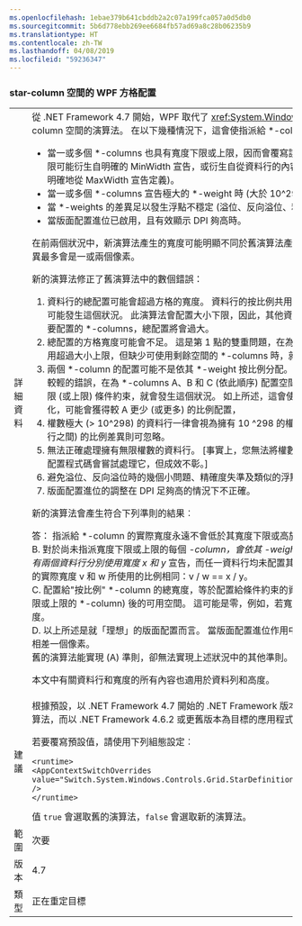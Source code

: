 ```yaml
---
ms.openlocfilehash: 1ebae379b641cbddb2a2c07a199fca057a0d5db0
ms.sourcegitcommit: 5b6d778ebb269ee6684fb57ad69a8c28b06235b9
ms.translationtype: HT
ms.contentlocale: zh-TW
ms.lasthandoff: 04/08/2019
ms.locfileid: "59236347"
---
```

### <a name="wpf-grid-allocation-of-space-to-star-columns"></a>star-column 空間的 WPF 方格配置

|   |   |
|---|---|
|詳細資料|從 .NET Framework 4.7 開始，WPF 取代了 <xref:System.Windows.Controls.Grid> 用來配置 \*-column 空間的演算法。 在以下幾種情況下，這會使指派給 \*-column 的實際寬度產生變化：<ul><li>當一或多個 \*-columns 也具有寬度下限或上限，因而會覆寫該資料行的按比例配置時。 (寬度下限可能衍生自明確的 MinWidth 宣告，或衍生自從資料行的內容取得的隱含下限。 寬度上限僅能明確地從 MaxWidth 宣告定義)。</li><li>當一或多個 \*-columns 宣告極大的 \*-weight 時 (大於 10^298)。</li><li>當 \*-weights 的差異足以發生浮點不穩定 (溢位、反向溢位、精確度失準) 時。</li><li>當版面配置進位已啟用，且有效顯示 DPI 夠高時。</li></ul>在前兩個狀況中，新演算法產生的寬度可能明顯不同於舊演算法產生的寬度；在最後一個狀況中，差異最多會是一或兩個像素。<p/>新的演算法修正了舊演算法中的數個錯誤：<ol><li>資料行的總配置可能會超過方格的寬度。 資料行的按比例共用若低於其大小下限，配置空間時就可能發生這個狀況。 此演算法會配置大小下限，因此，其他資料行的可用空間會減少。 如果沒有要配置的 \*-columns，總配置將會過大。</li><li>總配置的方格寬度可能會不足。 這是第 1 點的雙重問題，在為資料行配置空間時，若其按比例共用超過大小上限，但缺少可使用剩餘空間的 \*-columns 時，就會發生這個狀況。</li><li>兩個 \*-column 的配置可能不是依其 \*-weight 按比例分配。 相較於第 1 點/第 2 點，這是程度較輕的錯誤，在為 \*-columns A、B 和 C (依此順序) 配置空間時，若 B 的按比例共用違反其下限 (或上限) 條件約束，就會發生這個狀況。 如上所述，這會使資料行 C 的可用的空間產生變化，可能會獲得較 A 更少 (或更多) 的比例配置，</li><li>權數極大 (&gt; 10^298) 的資料行一律會視為擁有 10 ^298 的權數。 它們之間 (及權數較小的資料行之間) 的比例差異則可忽略。</li><li>無法正確處理擁有無限權數的資料行。 [事實上，您無法將權數設為無限大，但這是人為限制。 配置程式碼會嘗試處理它，但成效不彰。]</li><li>避免溢位、反向溢位時的幾個小問題、精確度失準及類似的浮點數問題。</li><li>版面配置進位的調整在 DPI 足夠高的情況下不正確。</li></ol>新的演算法會產生符合下列準則的結果︰<p/>答： 指派給 \*-column 的實際寬度永遠不會低於其寬度下限或高於其寬度上限。<br/>B. 對於尚未指派寬度下限或上限的每個 <em>-column，會依其 <em>-weight 按比例指派寬度。確切而言，若有兩個資料行分別使用寬度 x</em> 和 y</em> 宣告，而任一資料行均未配置其寬度下限和上限，則指派給資料行的實際寬度 v 和 w 所使用的比例相同：v / w == x / y。<br/>C. 配置給&quot;按比例&quot; \*-column 的總寬度，等於配置給條件約束的資料行 (固定、自動及已配置寬度下限或上限的 \*-column) 後的可用空間。 這可能是零，例如，若寬度下限的總和超過方格可用的寬度。<br/>D. 以上所述是就「理想」的版面配置而言。 當版面配置進位作用中時，實際寬度與理想寬度最多會相差一個像素。<br/>舊的演算法能實現 (A) 準則，卻無法實現上述狀況中的其他準則。<p/>本文中有關資料行和寬度的所有內容也適用於資料列和高度。|
|建議|根據預設，以 .NET Framework 4.7 開始的 .NET Framework 版本為目標的應用程式會看見新的演算法，而以 .NET Framework 4.6.2 或更舊版本為目標的應用程式會看見舊的演算法。<p/>若要覆寫預設值，請使用下列組態設定︰<pre><code class="lang-xml">&lt;runtime&gt;&#13;&#10;&lt;AppContextSwitchOverrides value=&quot;Switch.System.Windows.Controls.Grid.StarDefinitionsCanExceedAvailableSpace=true&quot; /&gt;&#13;&#10;&lt;/runtime&gt;&#13;&#10;</code></pre>值 <code>true</code> 會選取舊的演算法，<code>false</code> 會選取新的演算法。|
|範圍|次要|
|版本|4.7|
|類型|正在重定目標|
